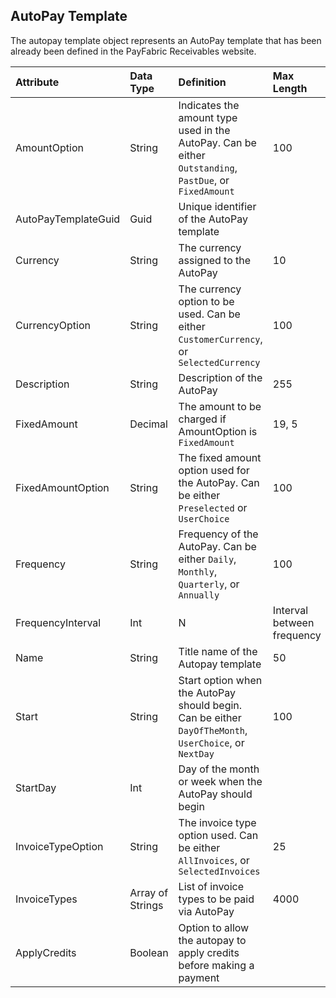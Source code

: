 ## AutoPay Template
The autopay template object represents an AutoPay template that has been already been defined in the PayFabric Receivables website. 

| Attribute | Data Type | Definition | Max Length |
| :----------- | :--------- | :--------- | :--------- |
| AmountOption | String | Indicates the amount type used in the AutoPay. Can be either ``Outstanding``, ``PastDue``, or ``FixedAmount`` | 100 |
| AutoPayTemplateGuid | Guid | Unique identifier of the AutoPay template |  | 
| Currency | String | The currency assigned to the AutoPay | 10 |
| CurrencyOption | String | The currency option to be used. Can be either ``CustomerCurrency``, or ``SelectedCurrency`` | 100 |
| Description | String | Description of the AutoPay | 255 |
| FixedAmount | Decimal | The amount to be charged if AmountOption is ``FixedAmount`` | 19, 5 |
| FixedAmountOption | String | The fixed amount option used for the AutoPay. Can be either ``Preselected`` or ``UserChoice`` | 100 |
| Frequency | String | Frequency of the AutoPay. Can be either ``Daily``, ``Monthly``, ``Quarterly``, or ``Annually`` | 100 |
| FrequencyInterval | Int | N | Interval between frequency |  |
| Name | String | Title name of the Autopay template | 50 |
| Start | String | Start option when the AutoPay should begin. Can be either ``DayOfTheMonth``, ``UserChoice``, or ``NextDay`` | 100 |
| StartDay | Int | Day of the month or week when the AutoPay should begin |  |
| InvoiceTypeOption | String | The invoice type option used. Can be either ``AllInvoices``, or ``SelectedInvoices`` | 25 |
| InvoiceTypes | Array of Strings | List of invoice types to be paid via AutoPay | 4000 |
| ApplyCredits | Boolean | Option to allow the autopay to apply credits before making a payment |  |